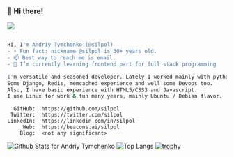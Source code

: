 ### 👋 Hi there!
![](https://komarev.com/ghpvc/?username=silpol&style=flat-square)

<!--
**silpol/silpol** is a ✨ _special_ ✨ repository because its `README.md` (this file) appears on your GitHub profile.

Here are some ideas to get you started:

- 🔭 I’m currently working on ...

- 👯 I’m looking to collaborate on ...
- 🤔 I’m looking for help with ...
- 💬 Ask me about ...
- 😄 Pronouns: ...

-->

```bash

Hi, I'm Andriy Tymchenko (@silpol)
- ⚡ Fun fact: nickname @silpol is 30+ years old.
- 📫 Best way to reach me is email.
- 🌱 I’m currently learning frontend part for full stack programming

I'm versatile and seasoned developer. Lately I worked mainly with python / Flask / uWSGI / NGINX & Postgres.
Some Django, Redis, memcached experience and well some Devops too.
Also, I have basic experience with HTML5/CSS3 and Javascript.
I use Linux for work & fun many years, mainly Ubuntu / Debian flavor.

```

      GitHub:  https://github.com/silpol
     Twitter:  https://twitter.com/silpol
    LinkedIn:  https://linkedin.com/in/silpol
         Web:  https://beacons.ai/silpol
        Blog:  <not any significant>

![Github Stats for Andriy Tymchenko](https://github-readme-stats.vercel.app/api?username=silpol&show_icons=true&hide_border=true&count_private=true)
![Top Langs](https://github-readme-stats.vercel.app/api/top-langs/?username=silpol&layout=compact&hide_border=true)
[![trophy](https://github-profile-trophy.vercel.app/?username=silpol&column=4&margin-w=15&margin-h=15&no-frame=true)](https://github.com/ryo-ma/github-profile-trophy)
